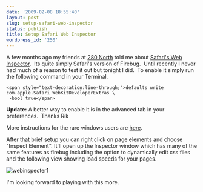```yaml
---
date: '2009-02-08 18:55:40'
layout: post
slug: setup-safari-web-inspector
status: publish
title: Setup Safari Web Inspector
wordpress_id: '250'
---
```


A few months ago my friends at [280 North](http://280North.com) told me about [Safari's Web Inspector](http://trac.webkit.org/wiki/Web%20Inspector).  Its quite simply Safari's version of Firebug.  Until recently I never had much of a reason to test it out but tonight I did.  To enable it simply run the following command in your Terminal.

    
    <span style="text-decoration:line-through;">defaults write com.apple.Safari WebKitDeveloperExtras \
     -bool true</span>


**Update:** A better way to enable it is in the advanced tab in your preferences.  Thanks Rik

More instructions for the rare windows users are [here](http://trac.webkit.org/wiki/Web%20Inspector).

After that brief setup you can right click on page elements and choose "Inspect Element". It'll open up the Inspector window which has many of the same features as firebug including the option to dynamically edit css files and the following view showing load speeds for your pages.

![webinspecter1](http://thingsilearned.files.wordpress.com/2009/02/webinspecter1.png)

I'm looking forward to playing with this more.
